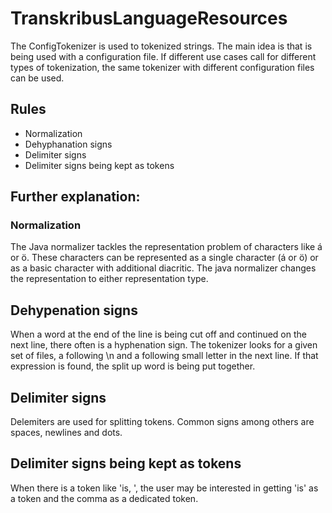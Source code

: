 # TranskribusLanguageResources

The ConfigTokenizer is used to tokenized strings. The main idea is that is being used with a configuration file. If different use cases call for different types of tokenization, the same tokenizer with different configuration files can be used.

## Rules
* Normalization 
* Dehyphanation signs 
* Delimiter signs 
* Delimiter signs being kept as tokens

## Further explanation:
### Normalization
The Java normalizer tackles the representation problem of characters like á or ö. These characters can be represented as a single character (á or ö) or as a basic character with additional diacritic. The java normalizer changes the representation to either representation type.
## Dehypenation signs
When a word at the end of the line is being cut off and continued on the next line, there often is a hyphenation sign. The tokenizer looks for a given set of files, a following \n and a following small letter in the next line. If that expression is found, the split up word is being put together.
## Delimiter signs
Delemiters are used for splitting tokens. Common signs among others are spaces, newlines and dots.
## Delimiter signs being kept as tokens
When there is a token like 'is, ', the user may be interested in getting 'is' as a token and the comma as a dedicated token.

